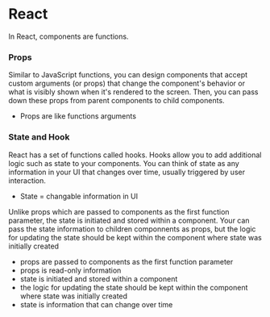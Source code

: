 # React

In React, components are functions.

### Props

Similar to JavaScript functions, you can design components that accept custom arguments (or props) that change the component's behavior or what is visibly shown when it's rendered to the screen. Then, you can pass down these props from parent components to child components.

- Props are like functions arguments

### State and Hook

React has a set of functions called hooks. Hooks allow you to add additional logic such as state to your components. You can think of state as any information in your UI that changes over time, usually triggered by user interaction.

- State = changable information in UI

Unlike props which are passed to components as the first function parameter, the state is initiated and stored within a component. Your can pass the state information to children componnents as props, but the logic for updating the state should be kept within the component where state was initially created

- props are passed to components as the first function parameter
- props is read-only information
- state is initiated and stored within a component
- the logic for updating the state should be kept within the component where state was initially created
- state is information that can change over time


